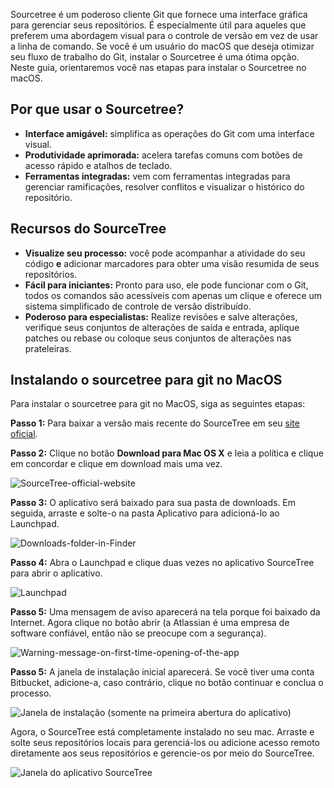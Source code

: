 Sourcetree é um poderoso cliente Git que fornece uma interface gráfica para gerenciar seus repositórios. É especialmente útil para aqueles que preferem uma abordagem visual para o controle de versão em vez de usar a linha de comando. Se você é um usuário do macOS que deseja otimizar seu fluxo de trabalho do Git, instalar o Sourcetree é uma ótima opção. Neste guia, orientaremos você nas etapas para instalar o Sourcetree no macOS.

## Por que usar o Sourcetree?

- **Interface amigável:** simplifica as operações do Git com uma interface visual.
- **Produtividade aprimorada:** acelera tarefas comuns com botões de acesso rápido e atalhos de teclado.
- **Ferramentas integradas:** vem com ferramentas integradas para gerenciar ramificações, resolver conflitos e visualizar o histórico do repositório.

## **Recursos do SourceTree**

- **Visualize seu processo:** você pode acompanhar a atividade do seu código **e** adicionar marcadores para obter uma visão resumida de seus repositórios.
- **Fácil para iniciantes:** Pronto para uso, ele pode funcionar com o Git, todos os comandos são acessíveis com apenas um clique e oferece um sistema simplificado de controle de versão distribuído.
- **Poderoso para especialistas:** Realize revisões e salve alterações, verifique seus conjuntos de alterações de saída e entrada, aplique patches ou rebase ou coloque seus conjuntos de alterações nas prateleiras.

## Instalando o sourcetree para git no MacOS

Para instalar o sourcetree para git no MacOS, siga as seguintes etapas:

**Passo 1:** Para baixar a versão mais recente do SourceTree em seu [site oficial](https://www.sourcetreeapp.com/).

**Passo 2:** Clique no botão **Download para Mac OS X** e leia a política e clique em concordar e clique em download mais uma vez.

![SourceTree-official-website](https://media.geeksforgeeks.org/wp-content/uploads/20220313061354/Step1.jpg)

**Passo 3:** O aplicativo será baixado para sua pasta de downloads. Em seguida, arraste e solte-o na pasta Aplicativo para adicioná-lo ao Launchpad.

![Downloads-folder-in-Finder](https://media.geeksforgeeks.org/wp-content/uploads/20220314220231/Step2.jpg)

**Passo 4:** Abra o Launchpad e clique duas vezes no aplicativo SourceTree para abrir o aplicativo.

![Launchpad](https://media.geeksforgeeks.org/wp-content/uploads/20220314221019/Step3.jpg)

**Passo 5:** Uma mensagem de aviso aparecerá na tela porque foi baixado da Internet. Agora clique no botão abrir (a Atlassian é uma empresa de software confiável, então não se preocupe com a segurança).

![Warning-message-on-first-time-opening-of-the-app](https://media.geeksforgeeks.org/wp-content/uploads/20220314221021/Step4.jpg)

**Passo 5:** A janela de instalação inicial aparecerá. Se você tiver uma conta Bitbucket, adicione-a, caso contrário, clique no botão continuar e conclua o processo.

![Janela de instalação (somente na primeira abertura do aplicativo)](https://media.geeksforgeeks.org/wp-content/uploads/20220314221023/Step5.jpg)

Agora, o SourceTree está completamente instalado no seu mac. Arraste e solte seus repositórios locais para gerenciá-los ou adicione acesso remoto diretamente aos seus repositórios e gerencie-os por meio do SourceTree.

![Janela do aplicativo SourceTree](https://media.geeksforgeeks.org/wp-content/uploads/20220314221026/Step6.jpg)



